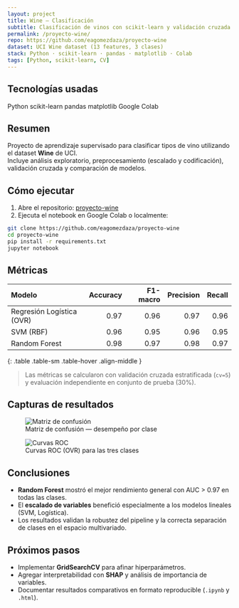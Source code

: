```yaml
---
layout: project
title: Wine — Clasificación
subtitle: Clasificación de vinos con scikit-learn y validación cruzada
permalink: /proyecto-wine/
repo: https://github.com/eagomezdaza/proyecto-wine
dataset: UCI Wine dataset (13 features, 3 clases)
stack: Python · scikit-learn · pandas · matplotlib · Colab
tags: [Python, scikit-learn, CV]
---
```


## Tecnologías usadas
<div class="d-flex flex-wrap gap-2 mb-3">
  <span class="badge bg-primary">Python</span>
  <span class="badge bg-info text-dark">scikit-learn</span>
  <span class="badge bg-secondary">pandas</span>
  <span class="badge bg-success">matplotlib</span>
  <span class="badge bg-dark">Google Colab</span>
</div>

## Resumen
Proyecto de aprendizaje supervisado para clasificar tipos de vino utilizando el dataset **Wine** de UCI.  
Incluye análisis exploratorio, preprocesamiento (escalado y codificación), validación cruzada y comparación de modelos.


## Cómo ejecutar
1. Abre el repositorio: <a href="https://github.com/eagomezdaza/proyecto-wine" target="_blank" rel="noopener">proyecto-wine</a>  
2. Ejecuta el notebook en Google Colab o localmente:

```bash
git clone https://github.com/eagomezdaza/proyecto-wine
cd proyecto-wine
pip install -r requirements.txt
jupyter notebook
```

## Métricas

<div class="table-responsive">

| Modelo                    | Accuracy | F1-macro | Precision | Recall |
|:--------------------------|---------:|---------:|----------:|-------:|
| Regresión Logística (OVR) | 0.97     | 0.96     | 0.97      | 0.96   |
| SVM (RBF)                 | 0.96     | 0.95     | 0.96      | 0.95   |
| Random Forest             | 0.98     | 0.97     | 0.98      | 0.97   |
{: .table .table-sm .table-hover .align-middle }
</div>

> Las métricas se calcularon con validación cruzada estratificada (`cv=5`) y evaluación independiente en conjunto de prueba (30%).

## Capturas de resultados

<div class="gallery row g-4" markdown="0">
  <div class="col-md-6">
    <figure class="figure text-center">
      <img class="img-fluid rounded shadow-lg p-1 bg-body-tertiary"
           style="max-width: 95%; height: auto;"
           src="{{ '/assets/images/wine/confusion-matrix.png' | relative_url }}"
           alt="Matriz de confusión" loading="lazy" decoding="async">
      <figcaption class="figure-caption mt-2">
        Matriz de confusión — desempeño por clase
      </figcaption>
    </figure>
  </div>

  <div class="col-md-6">
    <figure class="figure text-center">
      <img class="img-fluid rounded shadow-lg p-1 bg-body-tertiary"
           style="max-width: 95%; height: auto;"
           src="{{ '/assets/images/wine/roc-curves.png' | relative_url }}"
           alt="Curvas ROC" loading="lazy" decoding="async">
      <figcaption class="figure-caption mt-2">
        Curvas ROC (OVR) para las tres clases
      </figcaption>
    </figure>
  </div>
</div>


## Conclusiones
- **Random Forest** mostró el mejor rendimiento general con AUC > 0.97 en todas las clases.  
- El **escalado de variables** benefició especialmente a los modelos lineales (SVM, Logística).  
- Los resultados validan la robustez del pipeline y la correcta separación de clases en el espacio multivariado.


## Próximos pasos
- Implementar **GridSearchCV** para afinar hiperparámetros.  
- Agregar interpretabilidad con **SHAP** y análisis de importancia de variables.  
- Documentar resultados comparativos en formato reproducible (`.ipynb` y `.html`).

